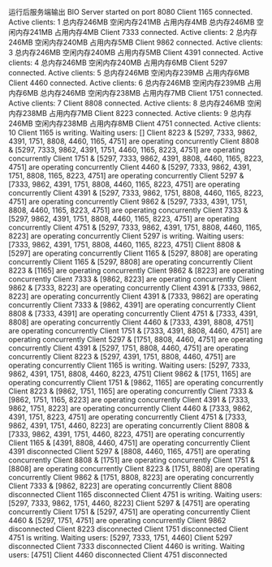 运行后服务端输出
BIO Server started on port 8080
Client 1165 connected. Active clients: 1
总内存246MB	空闲内存241MB	占用内存4MB
总内存246MB	空闲内存241MB	占用内存4MB
Client 7333 connected. Active clients: 2
总内存246MB	空闲内存240MB	占用内存5MB
Client 9862 connected. Active clients: 3
总内存246MB	空闲内存240MB	占用内存5MB
Client 4391 connected. Active clients: 4
总内存246MB	空闲内存240MB	占用内存6MB
Client 5297 connected. Active clients: 5
总内存246MB	空闲内存239MB	占用内存6MB
Client 4460 connected. Active clients: 6
总内存246MB	空闲内存239MB	占用内存6MB
总内存246MB	空闲内存238MB	占用内存7MB
Client 1751 connected. Active clients: 7
Client 8808 connected. Active clients: 8
总内存246MB	空闲内存238MB	占用内存7MB
Client 8223 connected. Active clients: 9
总内存246MB	空闲内存238MB	占用内存8MB
Client 4751 connected. Active clients: 10
Client 1165 is writing. Waiting users: []
Client 8223 & [5297, 7333, 9862, 4391, 1751, 8808, 4460, 1165, 4751] are operating concurrently
Client 8808 & [5297, 7333, 9862, 4391, 1751, 4460, 1165, 8223, 4751] are operating concurrently
Client 1751 & [5297, 7333, 9862, 4391, 8808, 4460, 1165, 8223, 4751] are operating concurrently
Client 4460 & [5297, 7333, 9862, 4391, 1751, 8808, 1165, 8223, 4751] are operating concurrently
Client 5297 & [7333, 9862, 4391, 1751, 8808, 4460, 1165, 8223, 4751] are operating concurrently
Client 4391 & [5297, 7333, 9862, 1751, 8808, 4460, 1165, 8223, 4751] are operating concurrently
Client 9862 & [5297, 7333, 4391, 1751, 8808, 4460, 1165, 8223, 4751] are operating concurrently
Client 7333 & [5297, 9862, 4391, 1751, 8808, 4460, 1165, 8223, 4751] are operating concurrently
Client 4751 & [5297, 7333, 9862, 4391, 1751, 8808, 4460, 1165, 8223] are operating concurrently
Client 5297 is writing. Waiting users: [7333, 9862, 4391, 1751, 8808, 4460, 1165, 8223, 4751]
Client 8808 & [5297] are operating concurrently
Client 1165 & [5297, 8808] are operating concurrently
Client 1165 & [5297, 8808] are operating concurrently
Client 8223 & [1165] are operating concurrently
Client 9862 & [8223] are operating concurrently
Client 7333 & [9862, 8223] are operating concurrently
Client 9862 & [7333, 8223] are operating concurrently
Client 4391 & [7333, 9862, 8223] are operating concurrently
Client 4391 & [7333, 9862] are operating concurrently
Client 7333 & [9862, 4391] are operating concurrently
Client 8808 & [7333, 4391] are operating concurrently
Client 4751 & [7333, 4391, 8808] are operating concurrently
Client 4460 & [7333, 4391, 8808, 4751] are operating concurrently
Client 1751 & [7333, 4391, 8808, 4460, 4751] are operating concurrently
Client 5297 & [1751, 8808, 4460, 4751] are operating concurrently
Client 4391 & [5297, 1751, 8808, 4460, 4751] are operating concurrently
Client 8223 & [5297, 4391, 1751, 8808, 4460, 4751] are operating concurrently
Client 1165 is writing. Waiting users: [5297, 7333, 9862, 4391, 1751, 8808, 4460, 8223, 4751]
Client 9862 & [1751, 1165] are operating concurrently
Client 1751 & [9862, 1165] are operating concurrently
Client 8223 & [9862, 1751, 1165] are operating concurrently
Client 7333 & [9862, 1751, 1165, 8223] are operating concurrently
Client 4391 & [7333, 9862, 1751, 8223] are operating concurrently
Client 4460 & [7333, 9862, 4391, 1751, 8223, 4751] are operating concurrently
Client 4751 & [7333, 9862, 4391, 1751, 4460, 8223] are operating concurrently
Client 8808 & [7333, 9862, 4391, 1751, 4460, 8223, 4751] are operating concurrently
Client 1165 & [4391, 8808, 4460, 4751] are operating concurrently
Client 4391 disconnected
Client 5297 & [8808, 4460, 1165, 4751] are operating concurrently
Client 8808 & [1751] are operating concurrently
Client 1751 & [8808] are operating concurrently
Client 8223 & [1751, 8808] are operating concurrently
Client 9862 & [1751, 8808, 8223] are operating concurrently
Client 7333 & [9862, 8223] are operating concurrently
Client 8808 disconnected
Client 1165 disconnected
Client 4751 is writing. Waiting users: [5297, 7333, 9862, 1751, 4460, 8223]
Client 5297 & [4751] are operating concurrently
Client 1751 & [5297, 4751] are operating concurrently
Client 4460 & [5297, 1751, 4751] are operating concurrently
Client 9862 disconnected
Client 8223 disconnected
Client 1751 disconnected
Client 4751 is writing. Waiting users: [5297, 7333, 1751, 4460]
Client 5297 disconnected
Client 7333 disconnected
Client 4460 is writing. Waiting users: [4751]
Client 4460 disconnected
Client 4751 disconnected
